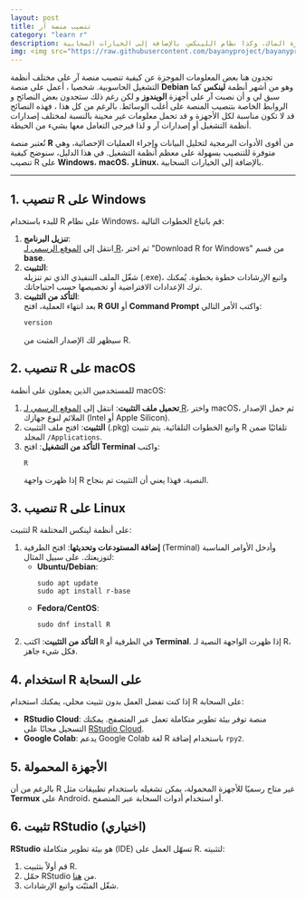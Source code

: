 ```yaml
---
layout: post
title: تنصيب منصة آر
category: "learn r"
description: تُتبر منصة آر من أقوى الأدوات البرمجية لتحليل البيانات وإجراء العمليات الإحصائية، وهي متوفرة للتنصيب بسهولة على معظم أنظمة التشغيل. في هذا الملف سنوضح كيفية تنصيب آر على ويندوز، أجهزة الماك، وكذا نظام اللينكس، بالإضافة إلى الخيارات السحابية.
img: <img src="https://raw.githubusercontent.com/bayanyproject/bayanyproject.github.io/refs/heads/main/images/R_logo.png" width='100' height= auto/>
---
```

تجدون هنا بعض المعلومات الموجزة عن كيفية تنصيب منصة آر على مختلف أنظمة التشغيل الحاسوبية. شخصيا ، أعمل على منصة **Debian** وهو من أشهر أنظمة **لينكس** كما سبق لي و أن نصبت آر على أجهزة **الويندوز** و لكن رغم ذلك ستجدون بعض النصائح و الروابط الخاصة بتنصيب المنصة على أغلب الوسائط. بالرغم من كل هذا ، فهذه النصائح قد لا تكون مناسبة لكل الأجهزة و قد تحمل معلومات غير محينة بالنسبة لمختلف إصدارات أنظمة التشغيل أو إصدارات آر و لذا فيرجى التعامل معها بشيء من الحيطة. 

تُعتبر منصة **R** من أقوى الأدوات البرمجية لتحليل البيانات وإجراء العمليات الإحصائية، وهي متوفرة للتنصيب بسهولة على معظم أنظمة التشغيل. في هذا الدليل، سنوضح كيفية تنصيب R على **Windows**، **macOS**، و**Linux**، بالإضافة إلى الخيارات السحابية.

---

## 1. تنصيب R على Windows

للبدء باستخدام R على نظام Windows، قم باتباع الخطوات التالية:  
1. **تنزيل البرنامج**:  
   انتقل إلى [الموقع الرسمي لـ R](https://cran.r-project.org)، ثم اختر "Download R for Windows" من قسم **base**.  
2. **التثبيت**:  
   شغّل الملف التنفيذي الذي تم تنزيله (.exe)، واتبع الإرشادات خطوة بخطوة. يُمكنك ترك الإعدادات الافتراضية أو تخصيصها حسب احتياجاتك.  
3. **التأكد من التثبيت**:  
   بعد انتهاء العملية، افتح **R GUI** أو **Command Prompt** واكتب الأمر التالي:  
   ```R
   version
   ```  
   سيظهر لك الإصدار المثبت من R.

## 2. تنصيب R على macOS
للمستخدمين الذين يعملون على أنظمة macOS:  
1. **تحميل ملف التثبيت**: انتقل إلى [الموقع الرسمي لـ R](https://cran.r-project.org)، واختر macOS، ثم حمل الإصدار الملائم لنوع جهازك (Intel أو Apple Silicon).  
2. **التثبيت**: افتح ملف التثبيت (.pkg) واتبع الخطوات التلقائية. يتم تثبيت R تلقائيًا ضمن المجلد `/Applications`.  
3. **التأكد من التشغيل**: افتح **Terminal** واكتب:  
   ```
   R
   ```  
   إذا ظهرت واجهة R النصية، فهذا يعني أن التثبيت تم بنجاح.

## 3. تنصيب R على Linux
لتثبيت R على أنظمة لينكس المختلفة:  
1. **إضافة المستودعات وتحديثها**: افتح الطرفية (Terminal) وأدخل الأوامر المناسبة لتوزيعتك. على سبيل المثال:  
   - **Ubuntu/Debian**:  
     ```
     sudo apt update
     sudo apt install r-base
     ```  
   - **Fedora/CentOS**:  
     ```
     sudo dnf install R
     ```  
2. **التأكد من التثبيت**: اكتب `R` في الطرفية أو **Terminal**. إذا ظهرت الواجهة النصية لـ R، فكل شيء جاهز.

## 4. استخدام R على السحابة
إذا كنت تفضل العمل بدون تثبيت محلي، يمكنك استخدام R على السحابة:  
- **RStudio Cloud**: منصة توفر بيئة تطوير متكاملة تعمل عبر المتصفح. يمكنك التسجيل مجانًا على [RStudio Cloud](https://posit.cloud).  
- **Google Colab**: يدعم Google Colab لغة R باستخدام إضافة `rpy2`.  

## 5. الأجهزة المحمولة
بالرغم من أن R غير متاح رسميًا للأجهزة المحمولة، يمكن تشغيله باستخدام تطبيقات مثل **Termux** على Android، أو استخدام أدوات السحابة عبر المتصفح.

## 6. تثبيت RStudio (اختياري)
**RStudio** هو بيئة تطوير متكاملة (IDE) تسهّل العمل على R. لتثبيته:  
1. قم أولاً بتثبيت R.  
2. حمّل RStudio من [هنا](https://posit.co/download/rstudio-desktop/).  
3. شغّل المثبّت واتبع الإرشادات.

